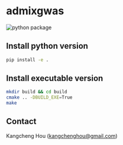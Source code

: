# admixgwas
![python package](https://github.com/KangchengHou/admixgwas/actions/workflows/python.yml/badge.svg)
## Install python version
```bash
pip install -e .
```
## Install executable version

```bash
mkdir build && cd build
cmake .. -DBUILD_EXE=True
make
```


## Contact
Kangcheng Hou (kangchenghou@gmail.com)
